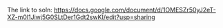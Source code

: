 The link to soln: https://docs.google.com/document/d/1OMESZr50yJ2eT-XZ-m0l1Jiwj5G0SLtDer1Gdt2swKI/edit?usp=sharing
